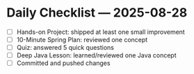 # Daily Checklist — 2025-08-28

- [ ] Hands-on Project: shipped at least one small improvement
- [ ] 10-Minute Spring Plan: reviewed one concept
- [ ] Quiz: answered 5 quick questions
- [ ] Deep Java Lesson: learned/reviewed one Java concept
- [ ] Committed and pushed changes